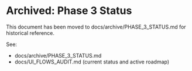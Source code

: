 # Archived: Phase 3 Status

This document has been moved to docs/archive/PHASE_3_STATUS.md for historical reference.

See:
- docs/archive/PHASE_3_STATUS.md
- docs/UI_FLOWS_AUDIT.md (current status and active roadmap)
